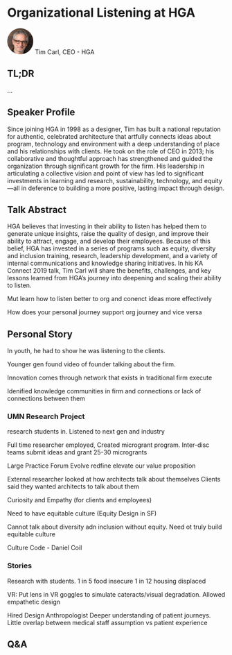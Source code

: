 # Organizational Listening at HGA
<img src="../media/SpeakerHeadshot_03TimCarl.png" width="60px">  
Tim Carl, CEO - HGA

## TL;DR
...

## Speaker Profile
Since joining HGA in 1998 as a designer, Tim has built a national reputation for authentic, celebrated architecture that artfully connects ideas about program, technology and environment with a deep understanding of place and his relationships with clients. He took on the role of CEO in 2013; his collaborative and thoughtful approach has strengthened and guided the organization through significant growth for the firm. His leadership in articulating a collective vision and point of view has led to significant investments in learning and research, sustainability, technology, and equity—all in deference to building a more positive, lasting impact through design.

## Talk Abstract
HGA believes that investing in their ability to listen has helped them to generate unique insights, raise the quality of design, and improve their ability to attract, engage, and develop their employees. Because of this belief, HGA has invested in a series of programs such as equity, diversity and inclusion training, research, leadership development, and a variety of internal communications and knowledge sharing initiatives. In his KA Connect 2019 talk, Tim Carl will share the benefits, challenges, and key lessons learned from  HGA’s journey into deepening and scaling their ability to listen.

Mut learn how to listen better to org and conenct ideas more effectively

How does your personal journey support org journey and vice versa

## Personal Story
In youth, he had to show he was listening to the clients.

Younger gen found video of founder talking about the firm.

Innovation comes through network that exists in traditional firm execute

Idenified knowledge communities in firm and connections or lack of connections between them

### UMN Research Project
research students in. Listened to next gen and industry

Full time researcher employed, Created microgrant program. Inter-disc teams submit ideas and grant 25-30 microgrants 

Large Practice Forum
Evolve redfine elevate our value proposition

External researcher looked at how architects talk about themselves
Clients said they wanted architects to talk about them

Curiosity and Empathy (for clients and employees)

Need to have equitable culture (Equity Design in SF)

Cannot talk about diversity adn inclusion without equity.
Need ot truly build equitable culture

Culture Code - Daniel Coil

### Stories
Research with students. 1 in 5 food insecure
1 in 12 housing displaced


VR: Put lens in VR goggles to simulate cateracts/visual degradation. Allowed empathetic design

Hired Design Anthropologist
Deeper understanding of patient journeys. Little overlap between medical staff assumption vs patient experience

## Q&A

